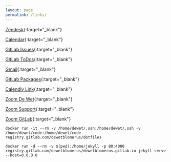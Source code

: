 ```yaml
---
layout: page
permalink: /links/
---
```

[Zendesk](https://gitlab.zendesk.com/agent/dashboard){:target="_blank"}

[Calendar](https://calendar.google.com/calendar/render?pli=1#main_7){:target="_blank"}

[GitLab Issues](https://gitlab.com/groups/gitlab-com/issues?scope=all&state=opened&utf8=%E2%9C%93&assignee_id=640106){:target="_blank"}

[GitLab ToDos](https://gitlab.com/dashboard/todos){:target="_blank"}

[Gmail](https://gmail.com){:target="_blank"}

[GitLab Packages](https://packages.gitlab.com/gitlab/gitlab-ee?filter=debs){:target="_blank"}

[Calendly Link](https://calendly.com/dewet/45){:target="_blank"}

[Zoom De Wet](https://gitlab.zoom.us/j/7755775577){:target="_blank"}

[Zoom Support](https://gitlab.zoom.us/j/410924151){:target="_blank"}

[Zoom GitLab](https://gitlab.zoom.us/j/719183216){:target="_blank"}

`docker run -it --rm -v /home/dewet/.ssh:/home/dewet/.ssh -v /home/dewet/code:/home/dewet/code registry.gitlab.com/dewetblomerus/dotfiles`

`docker run -d --rm -v $(pwd):/home/jekyll -p 80:4000 registry.gitlab.com/dewetblomerus/dewetblomerus.gitlab.io jekyll serve --host=0.0.0.0`
